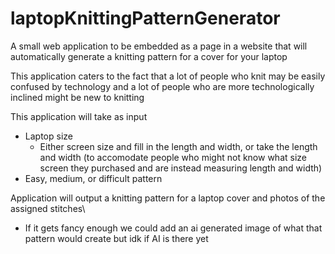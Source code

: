# laptopKnittingPatternGenerator
A small web application to be embedded as a page in a website that will automatically generate a knitting pattern for a cover for your laptop

This application caters to the fact that a lot of people who knit may be easily confused by technology and a lot of people who are more technologically inclined might be new to knitting

This application will take as input 
  - Laptop size
      - Either screen size and fill in the length and width, or take the length and width (to accomodate people who might not know what size screen they purchased and are instead measuring length and width)
  - Easy, medium, or difficult pattern

Application will output a knitting pattern for a laptop cover and photos of the assigned stitches\
  - If it gets fancy enough we could add an ai generated image of what that pattern would create but idk if AI is there yet 
    
